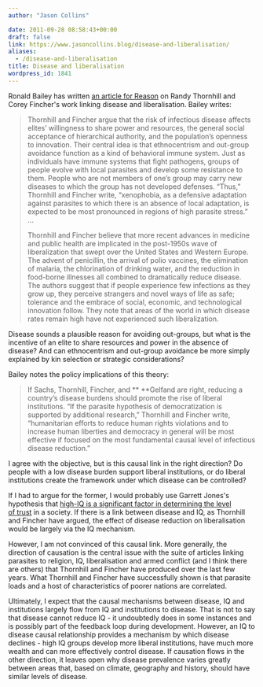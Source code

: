 ```yaml
---
author: "Jason Collins"

date: 2011-09-28 08:58:43+00:00
draft: false
link: https://www.jasoncollins.blog/disease-and-liberalisation/
aliases:
  - /disease-and-liberalisation
title: Disease and liberalisation
wordpress_id: 1841
---
```


Ronald Bailey has written [an article for Reason](http://reason.com/archives/2011/09/16/does-disease-cause-autocracy) on Randy Thornhill and Corey Fincher's work linking disease and liberalisation. Bailey writes:


<blockquote>Thornhill and Fincher argue that the risk of infectious disease affects elites’ willingness to share power and resources, the general social acceptance of hierarchical authority, and the population’s openness to innovation. Their central idea is that ethnocentrism and out-group avoidance function as a kind of behavioral immune system. Just as individuals have immune systems that fight pathogens, groups of people evolve with local parasites and develop some resistance to them. People who are not members of one’s group may carry new diseases to which the group has not developed defenses. “Thus,” Thornhill and Fincher write, “xenophobia, as a defensive adaptation against parasites to which there is an absence of local adaptation, is expected to be most pronounced in regions of high parasite stress.” ...

Thornhill and Fincher believe that more recent advances in medicine and public health are implicated in the post-1950s wave of liberalization that swept over the United States and Western Europe. The advent of penicillin, the arrival of polio vaccines, the elimination of malaria, the chlorination of drinking water, and the reduction in food-borne illnesses all combined to dramatically reduce disease. The authors suggest that if people experience few infections as they grow up, they perceive strangers and novel ways of life as safe; tolerance and the embrace of social, economic, and technological innovation follow. They note that areas of the world in which disease rates remain high have not experienced such liberalization.</blockquote>


Disease sounds a plausible reason for avoiding out-groups, but what is the incentive of an elite to share resources and power in the absence of disease? And can ethnocentrism and out-group avoidance be more simply explained by kin selection or strategic considerations?

Bailey notes the policy implications of this theory:


<blockquote>If Sachs, Thornhill, Fincher, and ** **Gelfand are right, reducing a country’s disease burdens should promote the rise of liberal institutions. “If the parasite hypothesis of democratization is supported by additional research,” Thornhill and Fincher write, “humanitarian efforts to reduce human rights violations and to increase human liberties and democracy in general will be most effective if focused on the most fundamental causal level of infectious disease reduction.”</blockquote>


I agree with the objective, but is this causal link in the right direction? Do people with a low disease burden support liberal institutions, or do liberal institutions create the framework under which disease can be controlled?

If I had to argue for the former, I would probably use Garrett Jones's hypothesis that [high-IQ is a significant factor in determining the level of trust](https://www.jasoncollins.blog/jones-on-iq-and-immigration/) in a society. If there is a link between disease and IQ, as Thornhill and Fincher have argued, the effect of disease reduction on liberalisation would be largely via the IQ mechanism.

However, I am not convinced of this causal link. More generally, the direction of causation is the central issue with the suite of articles linking parasites to religion, IQ, liberalisation and armed conflict (and I think there are others) that Thornhill and Fincher have produced over the last few years. What Thornhill and Fincher have successfully shown is that parasite loads and a host of characteristics of poorer nations are correlated.

Ultimately, I expect that the causal mechanisms between disease, IQ and institutions largely flow from IQ and institutions to disease. That is not to say that disease cannot reduce IQ - it undoubtedly does in some instances and is possibly part of the feedback loop during development. However, an IQ to disease causal relationship provides a mechanism by which disease declines - high IQ groups develop more liberal institutions, have much more wealth and can more effectively control disease. If causation flows in the other direction, it leaves open why disease prevalence varies greatly between areas that, based on climate, geography and history, should have similar levels of disease.
